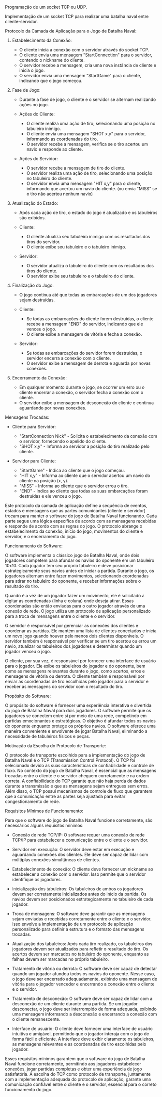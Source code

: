 Programação de um socket TCP ou UDP.

Implementação de um socket TCP para realizar uma batalha naval entre cliente-servidor.

Protocolo da Camada de Aplicação para o Jogo de Batalha Naval:

1. Estabelecimento da Conexão:
   - O cliente inicia a conexão com o servidor através do socket TCP.
   - O cliente envia uma mensagem "StartConnection" para o servidor, contendo o nickname do cliente.
   - O servidor recebe a mensagem, cria uma nova instância de cliente e inicia o jogo.
   - O servidor envia uma mensagem "StartGame" para o cliente, indicando que o jogo começou.

2. Fase de Jogo:
   - Durante a fase de jogo, o cliente e o servidor se alternam realizando ações no jogo.

   - Ações do Cliente:
     - O cliente realiza uma ação de tiro, selecionando uma posição no tabuleiro inimigo.
     - O cliente envia uma mensagem "SHOT x,y" para o servidor, informando as coordenadas do tiro.
     - O servidor recebe a mensagem, verifica se o tiro acertou um navio e responde ao cliente.

   - Ações do Servidor:
     - O servidor recebe a mensagem de tiro do cliente.
     - O servidor realiza uma ação de tiro, selecionando uma posição no tabuleiro do cliente.
     - O servidor envia uma mensagem "HIT x,y" para o cliente, informando que acertou um navio do cliente.
       (ou envia "MISS" se o tiro não acertou nenhum navio)

3. Atualização do Estado:
   - Após cada ação de tiro, o estado do jogo é atualizado e os tabuleiros são exibidos.

   - Cliente:
     - O cliente atualiza seu tabuleiro inimigo com os resultados dos tiros do servidor.
     - O cliente exibe seu tabuleiro e o tabuleiro inimigo.

   - Servidor:
     - O servidor atualiza o tabuleiro do cliente com os resultados dos tiros do cliente.
     - O servidor exibe seu tabuleiro e o tabuleiro do cliente.

4. Finalização do Jogo:
   - O jogo continua até que todas as embarcações de um dos jogadores sejam destruídas.

   - Cliente:
     - Se todas as embarcações do cliente forem destruídas, o cliente recebe a mensagem "END" do servidor,
       indicando que ele venceu o jogo.
     - O cliente exibe a mensagem de vitória e fecha a conexão.

   - Servidor:
     - Se todas as embarcações do servidor forem destruídas, o servidor encerra a conexão com o cliente.
     - O servidor exibe a mensagem de derrota e aguarda por novas conexões.

5. Encerramento da Conexão:
   - Em qualquer momento durante o jogo, se ocorrer um erro ou o cliente encerrar a conexão, o servidor fecha a conexão com o cliente.
   - O servidor exibe a mensagem de desconexão do cliente e continua aguardando por novas conexões.

Mensagens Trocadas:
- Cliente para Servidor:
  - "StartConnection Nick" - Solicita o estabelecimento da conexão com o servidor, fornecendo o apelido do cliente.
  - "SHOT x,y" - Informa ao servidor a posição do tiro realizado pelo cliente.

- Servidor para Cliente:
  - "StartGame" - Indica ao cliente que o jogo começou.
  - "HIT x,y" - Informa ao cliente que o servidor acertou um navio do cliente na posição (x, y).
  - "MISS" - Informa ao cliente que o servidor errou o tiro.
  - "END" - Indica ao cliente que todas as suas embarcações foram destruídas e ele venceu o jogo.

Este protocolo da camada de aplicação define a sequência de eventos, estados e mensagens que as partes comunicantes (cliente e servidor) trocam para manter o software do jogo de Batalha Naval funcionando. Cada parte segue uma lógica específica de acordo com as mensagens recebidas e responde de acordo com as regras do jogo. O protocolo abrange o estabelecimento da conexão, início do jogo, movimentos do cliente e servidor, e o encerramento do jogo.

Funcionamento do Software:

O software implementa o clássico jogo de Batalha Naval, onde dois jogadores competem para afundar os navios do oponente em um tabuleiro 10x10. Cada jogador tem seu próprio tabuleiro e deve posicionar estrategicamente seus navios antes de iniciar a partida. Durante o jogo, os jogadores alternam entre fazer movimentos, selecionando coordenadas para atirar no tabuleiro do oponente, e receber informações sobre o resultado do tiro.

Quando é a vez de um jogador fazer um movimento, ele é solicitado a digitar as coordenadas (linha e coluna) onde deseja atirar. Essas coordenadas são então enviadas para o outro jogador através de uma conexão de rede. O jogo utiliza um protocolo de aplicação personalizado para a troca de mensagens entre o cliente e o servidor.

O servidor é responsável por gerenciar as conexões dos clientes e coordenar as partidas. Ele mantém uma lista de clientes conectados e inicia um novo jogo quando houver pelo menos dois clientes disponíveis. O servidor também é responsável por verificar se um tiro acertou ou errou um navio, atualizar os tabuleiros dos jogadores e determinar quando um jogador venceu o jogo.

O cliente, por sua vez, é responsável por fornecer uma interface de usuário para o jogador. Ele exibe os tabuleiros do jogador e do oponente, bem como as mensagens relevantes durante o jogo, como acertos, erros e mensagens de vitória ou derrota. O cliente também é responsável por enviar as coordenadas de tiro escolhidas pelo jogador para o servidor e receber as mensagens do servidor com o resultado do tiro.

Propósito do Software:

O propósito do software é fornecer uma experiência interativa e divertida do jogo de Batalha Naval para dois jogadores. O software permite que os jogadores se conectem entre si por meio de uma rede, competindo em partidas emocionantes e estratégicas. O objetivo é afundar todos os navios do oponente enquanto protege os próprios navios. O software oferece uma maneira conveniente e envolvente de jogar Batalha Naval, eliminando a necessidade de tabuleiros físicos e peças.

Motivação da Escolha do Protocolo de Transporte:

O protocolo de transporte escolhido para a implementação do jogo de Batalha Naval é o TCP (Transmission Control Protocol). O TCP foi selecionado devido às suas características de confiabilidade e controle de fluxo. No contexto do jogo de Batalha Naval, é essencial que as mensagens trocadas entre o cliente e o servidor cheguem corretamente e na ordem correta. A confiabilidade do TCP garante que não haja perda de dados durante a transmissão e que as mensagens sejam entregues sem erros. Além disso, o TCP possui mecanismos de controle de fluxo que garantem que a comunicação entre as partes seja ajustada para evitar congestionamento de rede.

Requisitos Mínimos de Funcionamento:

Para que o software do jogo de Batalha Naval funcione corretamente, são necessários alguns requisitos mínimos:

- Conexão de rede TCP/IP: O software requer uma conexão de rede TCP/IP para estabelecer a comunicação entre o cliente e o servidor.

- Servidor em execução: O servidor deve estar em execução e aguardando conexões dos clientes. Ele deve ser capaz de lidar com múltiplas conexões simultâneas de clientes.

- Estabelecimento de conexão: O cliente deve fornecer um nickname ao estabelecer a conexão com o servidor. Isso permite que o servidor identifique os jogadores.

- Inicialização dos tabuleiros: Os tabuleiros de ambos os jogadores devem ser corretamente inicializados antes do início da partida. Os navios devem ser posicionados estrategicamente no tabuleiro de cada jogador.

- Troca de mensagens: O software deve garantir que as mensagens sejam enviadas e recebidas corretamente entre o cliente e o servidor. Isso envolve a implementação de um protocolo de aplicação personalizado para definir a estrutura e o formato das mensagens trocadas.

- Atualização dos tabuleiros: Após cada tiro realizado, os tabuleiros dos jogadores devem ser atualizados para refletir o resultado do tiro. Os acertos devem ser marcados no tabuleiro do oponente, enquanto as falhas devem ser marcadas no próprio tabuleiro.

- Tratamento de vitória ou derrota: O software deve ser capaz de detectar quando um jogador afundou todos os navios do oponente. Nesse caso, o jogo deve ser encerrado adequadamente, exibindo uma mensagem de vitória para o jogador vencedor e encerrando a conexão entre o cliente e o servidor.

- Tratamento de desconexão: O software deve ser capaz de lidar com a desconexão de um cliente durante uma partida. Se um jogador desconectar, o jogo deve ser interrompido de forma adequada, exibindo uma mensagem informando a desconexão e encerrando a conexão com o cliente remanescente.

- Interface de usuário: O cliente deve fornecer uma interface de usuário intuitiva e amigável, permitindo que o jogador interaja com o jogo de forma fácil e eficiente. A interface deve exibir claramente os tabuleiros, as mensagens relevantes e as coordenadas de tiro escolhidas pelo jogador.

Esses requisitos mínimos garantem que o software do jogo de Batalha Naval funcione corretamente, permitindo aos jogadores estabelecer conexões, jogar partidas completas e obter uma experiência de jogo satisfatória. A escolha do TCP como protocolo de transporte, juntamente com a implementação adequada do protocolo de aplicação, garante uma comunicação confiável entre o cliente e o servidor, essencial para o correto funcionamento do jogo.
